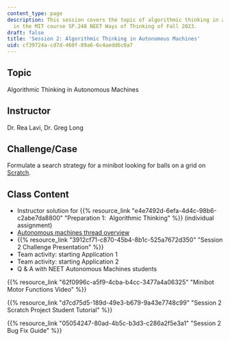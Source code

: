 ```yaml
---
content_type: page
description: This session covers the topic of algorithmic thinking in autonomous machines
  in the MIT course SP.248 NEET Ways of Thinking of Fall 2023.
draft: false
title: 'Session 2: Algorithmic Thinking in Autonomous Machines'
uid: cf39724a-cd7d-460f-89a6-6c4aedd6c0a7
---
```

## Topic

Algorithmic Thinking in Autonomous Machines

## Instructor

Dr. Rea Lavi, Dr. Greg Long

## Challenge/Case

Formulate a search strategy for a minibot looking for balls on a grid on [Scratch](https://scratch.mit.edu/).

## Class Content

- Instructor solution for {{% resource_link "e4e7492d-6efa-4d4c-98b6-c2abe7da8800" "Preparation 1:  Algorithmic Thinking" %}} (individual assignment)
- [Autonomous machines thread overview](https://neet.mit.edu/threads/am)
- {{% resource_link "3912cf71-c870-45b4-8b1c-525a7672d350" "Session 2 Challenge Presentation" %}}
- Team activity: starting Application 1
- Team activity: starting Application 2
- Q & A with NEET Autonomous Machines students

{{% resource_link "62f0996c-a5f9-4cba-b4cc-3477a4a06325" "Minibot Motor Functions Video" %}}

{{% resource_link "d7cd75d5-189d-49e3-b679-9a43e7748c99" "Session 2 Scratch Project Student Tutorial" %}}

{{% resource_link "05054247-80ad-4b5c-b3d3-c286a2f5e3a1" "Session 2 Bug Fix Guide" %}}